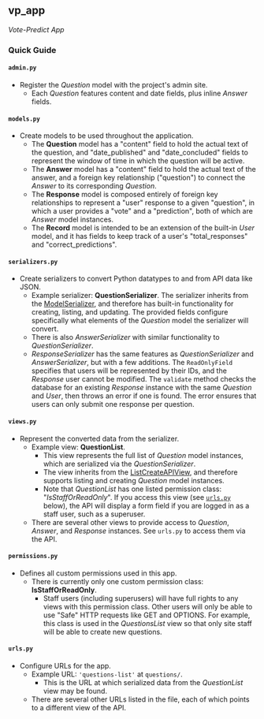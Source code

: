 ## vp_app
_Vote-Predict App_

### Quick Guide
#### `admin.py`
* Register the _Question_ model with the project's admin site.
    * Each _Question_ features content and date fields, plus inline _Answer_ fields.

#### `models.py`
* Create models to be used throughout the application.
    * The **Question** model has a "content" field to hold the actual text of the question, and "date_published" and "date_concluded" fields to represent the window of time in which the question will be active.
    * The **Answer** model has a "content" field to hold the actual text of the answer, and a foreign key relationship ("question") to connect the _Answer_ to its corresponding _Question_.
    * The **Response** model is composed entirely of foreign key relationships to represent a "user" response to a given "question", in which a user provides a "vote" and a "prediction", both of which are _Answer_ model instances.
    * The **Record** model is intended to be an extension of the built-in _User_ model, and it has fields to keep track of a user's "total_responses" and "correct_predictions".

#### `serializers.py`
* Create serializers to convert Python datatypes to and from API data like JSON.
    * Example serializer: **QuestionSerializer**. The serializer inherits from the [ModelSerializer](https://www.django-rest-framework.org/api-guide/serializers/#modelserializer), and therefore has built-in functionality for creating, listing, and updating. The provided fields configure specifically what elements of the _Question_ model the serializer will convert.
    * There is also _AnswerSerializer_ with similar functionality to _QuestionSerializer_.
    * _ResponseSerializer_ has the same features as _QuestionSerializer_ and _AnswerSerializer_, but with a few additions. The `ReadOnlyField` specifies that users will be represented by their IDs, and the _Response_ user cannot be modified. The `validate` method checks the database for an existing _Response_ instance with the same _Question_ and _User_, then throws an error if one is found. The error ensures that users can only submit one response per question.

#### `views.py`
* Represent the converted data from the serializer.
    * Example view: **QuestionList**.
        * This view represents the full list of _Question_ model instances, which are serialized via the _QuestionSerializer_.
        * The view inherits from the [ListCreateAPIView](https://www.django-rest-framework.org/api-guide/generic-views/#listcreateapiview), and therefore supports listing and creating _Question_ model instances.
        * Note that _QuestionList_ has one listed permission class: "_IsStaffOrReadOnly_". If you access this view (see [`urls.py`](https://github.com/davidhammaker/Vote_Predict_Backend/tree/master/vp_project/vp_app#urlspy) below), the API will display a form field if you are logged in as a staff user, such as a superuser.
    * There are several other views to provide access to _Question_, _Answer_, and _Response_ instances. See `urls.py` to access them via the API.

#### `permissions.py`
* Defines all custom permissions used in this app.
    * There is currently only one custom permission class: **IsStaffOrReadOnly**.
        * Staff users (including superusers) will have full rights to any views with this permission class. Other users will only be able to use "Safe" HTTP requests like GET and OPTIONS. For example, this class is used in the _QuestionsList_ view so that only site staff will be able to create new questions.

#### `urls.py`
* Configure URLs for the app.
    * Example URL: `'questions-list'` at `questions/`.
        * This is the URL at which serialized data from the _QuestionList_ view may be found.
    * There are several other URLs listed in the file, each of which points to a different view of the API.
